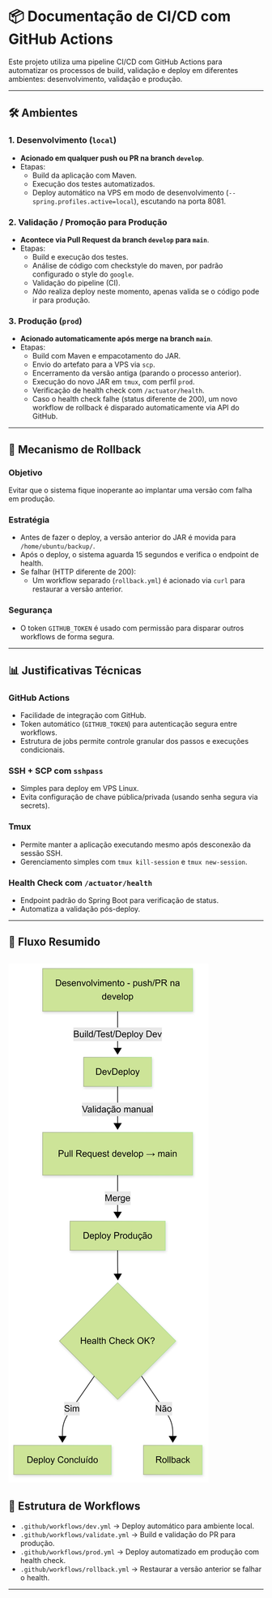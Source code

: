 # 📦 Documentação de CI/CD com GitHub Actions

Este projeto utiliza uma pipeline CI/CD com GitHub Actions para automatizar os processos de build, validação e deploy em diferentes ambientes: desenvolvimento, validação e produção.

---

## 🛠️ Ambientes

### 1. Desenvolvimento (`local`)
- **Acionado em qualquer push ou PR na branch `develop`**.
- Etapas:
    - Build da aplicação com Maven.
    - Execução dos testes automatizados.
    - Deploy automático na VPS em modo de desenvolvimento (`--spring.profiles.active=local`), escutando na porta 8081.

### 2. Validação / Promoção para Produção
- **Acontece via Pull Request da branch `develop` para `main`**.
- Etapas:
    - Build e execução dos testes.
    - Análise de código com checkstyle do maven, por padrão configurado o style do `google`.
    - Validação do pipeline (CI).
    - _Não_ realiza deploy neste momento, apenas valida se o código pode ir para produção.

### 3. Produção (`prod`)
- **Acionado automaticamente após merge na branch `main`**.
- Etapas:
    - Build com Maven e empacotamento do JAR.
    - Envio do artefato para a VPS via `scp`.
    - Encerramento da versão antiga (parando o processo anterior).
    - Execução do novo JAR em `tmux`, com perfil `prod`.
    - Verificação de health check com `/actuator/health`.
    - Caso o health check falhe (status diferente de 200), um novo workflow de rollback é disparado automaticamente via API do GitHub.

---

## 🔁 Mecanismo de Rollback

### Objetivo
Evitar que o sistema fique inoperante ao implantar uma versão com falha em produção.

### Estratégia
- Antes de fazer o deploy, a versão anterior do JAR é movida para `/home/ubuntu/backup/`.
- Após o deploy, o sistema aguarda 15 segundos e verifica o endpoint de health.
- Se falhar (HTTP diferente de 200):
    - Um workflow separado (`rollback.yml`) é acionado via `curl` para restaurar a versão anterior.

### Segurança
- O token `GITHUB_TOKEN` é usado com permissão para disparar outros workflows de forma segura.

---

## 📊 Justificativas Técnicas

### GitHub Actions
- Facilidade de integração com GitHub.
- Token automático (`GITHUB_TOKEN`) para autenticação segura entre workflows.
- Estrutura de jobs permite controle granular dos passos e execuções condicionais.

### SSH + SCP com `sshpass`
- Simples para deploy em VPS Linux.
- Evita configuração de chave pública/privada (usando senha segura via secrets).

### Tmux
- Permite manter a aplicação executando mesmo após desconexão da sessão SSH.
- Gerenciamento simples com `tmux kill-session` e `tmux new-session`.

### Health Check com `/actuator/health`
- Endpoint padrão do Spring Boot para verificação de status.
- Automatiza a validação pós-deploy.

---

## 🔄 Fluxo Resumido

![diagrama](diagram.png)
---

## 📁 Estrutura de Workflows

- `.github/workflows/dev.yml` → Deploy automático para ambiente local.
- `.github/workflows/validate.yml` → Build e validação do PR para produção.
- `.github/workflows/prod.yml` → Deploy automatizado em produção com health check.
- `.github/workflows/rollback.yml` → Restaurar a versão anterior se falhar o health.

---
